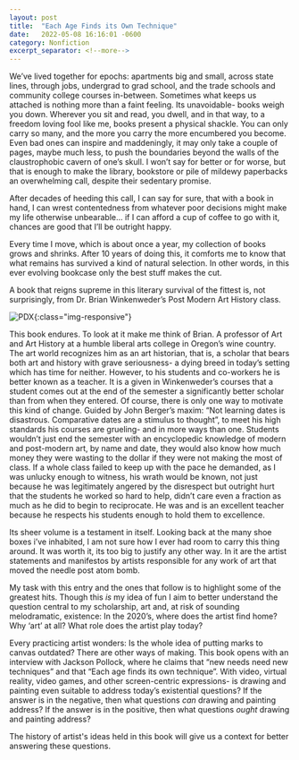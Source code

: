 ```yaml
---
layout: post
title:  "Each Age Finds its Own Technique"
date:   2022-05-08 16:16:01 -0600
category: Nonfiction
excerpt_separator: <!--more-->
---
```


We’ve lived together for epochs: apartments big and small, across state lines, through jobs, undergrad to grad school, and the trade schools and community college courses in-between.  Sometimes what keeps us attached is nothing more than a faint feeling. <!--more-->Its unavoidable- books weigh you down.  Wherever you sit and read, you dwell, and in that way, to a freedom loving fool like me, books present a physical shackle. You can only carry so many, and the more you carry the more encumbered you become. Even bad ones can inspire and maddeningly, it may only take a couple of pages, maybe much less, to push the boundaries beyond the walls of the claustrophobic cavern of one’s skull. I won’t say for better or for worse, but that is enough to make the library, bookstore or pile of mildewy paperbacks an overwhelming call, despite their sedentary promise.

After decades of heeding this call, I can say for sure, that with a book in hand, I can wrest contentedness from whatever poor decisions might make my life otherwise unbearable… if I can afford a cup of coffee to go with it, chances are good that I’ll be outright happy.

Every time I move, which is about once a year, my collection of books grows and shrinks. After 10 years of doing this, it comforts me to know that what remains has survived a kind of natural selection. In other words, in this ever evolving bookcase only the best stuff makes the cut.

A book that reigns supreme in this literary survival of the fittest is, not surprisingly, from Dr. Brian Winkenweder’s Post Modern Art History class.

![PDX](/images/ContemporaryArt.JPG){:class="img-responsive"}

This book endures.  To look at it make me think of Brian. A professor of Art and Art History at a humble liberal arts college in Oregon’s wine country. The art world recognizes him as an art historian, that is, a scholar that bears both art and history with grave seriousness- a dying breed in today’s setting which has time for neither. However, to his students and co-workers he is better known as a teacher.  It is a given in Winkenweder’s courses that a student comes out at the end of the semester a significantly better scholar than from when they entered.  Of course, there is only one way to motivate this kind of change.  Guided by John Berger’s maxim: “Not learning dates is disastrous. Comparative dates are a stimulus to thought”, to meet his high standards his courses are grueling- and in more ways than one.  Students wouldn’t just end the semester with an encyclopedic knowledge of modern and post-modern art, by name and date, they would also know how much money they were wasting to the dollar if they were not making the most of class.  If a whole class failed to keep up with the pace he demanded, as I was unlucky enough to witness, his wrath would be known, not just because he was legitimately angered by the disrespect but outright hurt that the students he worked so hard to help, didn’t care even a fraction as much as he did to begin to reciprocate. He was and is an excellent teacher because he respects his students enough to hold them to excellence.

Its sheer volume is a testament in itself.  Looking back at the many shoe boxes i’ve inhabited, I am not sure how I ever had room to carry this thing around. It was worth it, its too big to justify any other way. In it are the artist statements and manifestos by artists responsible for any work of art that moved the needle post atom bomb.

My task with this entry and the ones that follow is to highlight some of the greatest hits. Though this <i>is</i> my idea of fun I aim to better understand the question central to my scholarship, art and, at risk of sounding melodramatic, existence: In the 2020’s, where does the artist find home? Why ‘art’ at all? What role does the artist play today?

Every practicing artist wonders: Is the whole idea of putting marks to canvas outdated? There are other ways of making. This book opens with an interview with Jackson Pollock, where he claims that “new needs need new techniques” and that “Each age finds its own technique”. With video, virtual reality, video games, and other screen-centric expressions- is drawing and painting even suitable to address today’s existential questions? If the answer is in the negative, then what questions <i>can</i> drawing and painting address? If the answer is in the positive, then what questions <i>ought</i> drawing and painting address?

The history of artist's ideas held in this book will give us a context for better answering these questions.

